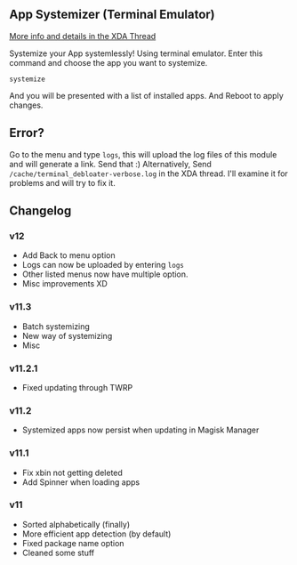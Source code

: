 ## App Systemizer (Terminal Emulator)
[More info and details in the XDA Thread](https://forum.xda-developers.com/apps/magisk/module-terminal-app-systemizer-ui-t3585851)

 Systemize your App systemlessly!
 Using terminal emulator.
 Enter this command and choose the app you want to systemize.

	systemize
	
 And you will be presented with a list of installed apps.
 And Reboot to apply changes.

## Error?
 Go to the menu and type `logs`, this will upload the log files of this module and will generate a link. Send that :)
 Alternatively, Send `/cache/terminal_debloater-verbose.log` in the XDA thread. I'll examine it for problems and will try to fix it.

## Changelog

### v12
* Add Back to menu option
* Logs can now be uploaded by entering `logs`
* Other listed menus now have multiple option.
* Misc improvements XD
### v11.3
* Batch systemizing
* New way of systemizing
* Misc
### v11.2.1
* Fixed updating through TWRP
### v11.2
* Systemized apps now persist when updating in Magisk Manager
### v11.1
* Fix xbin not getting deleted
* Add Spinner when loading apps
### v11
* Sorted alphabetically (finally)
* More efficient app detection (by default)
* Fixed package name option
* Cleaned some stuff
